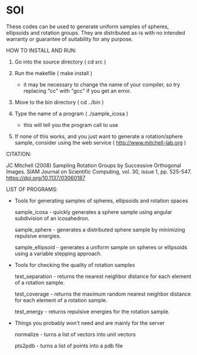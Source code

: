 # SOI
These codes can be used to generate uniform samples of spheres, ellipsoids and
rotation groups.  They are distributed as-is with no intended warranty or guarantee
of suitability for any purpose.  

HOW TO INSTALL AND RUN:
  
   1. Go into the source directory  ( cd src )

   2. Run the makefile ( make install )
       - it may be necessary to change the name of your compiler, so 
         try replacing "cc" with "gcc" if you get an error.

   3. Move to the bin directory ( cd ../bin ) 

   4. Type the name of a program ( ./sample_icosa )
       - this will tell you the program call to use

   5. If none of this works, and you just want to generate a rotation/sphere
      sample, consider using the web service ( http://www.mitchell-lab.org )



CITATION:

JC Mitchell (2008) Sampling Rotation Groups by Successive Orthogonal Images. SIAM Journal on Scientific Computing, vol. 30, issue 1, pp. 525-547. https://doi.org/10.1137/03060187




LIST OF PROGRAMS:

* Tools for generating samples of spheres, ellipsoids and rotation spaces

  sample_icosa - quickly generates a sphere sample using angular subdivision
    of an icosahedron.
	
  sample_sphere - generates a distributed sphere sample by minimizing repulsive
    energies.
	
  sample_ellipsoid - generates a uniform sample on spheres or ellipsoids using
    a variable stepping approach.  


* Tools for checking the quality of rotation samples
  
  test_separation - returns the nearest neighbor distance for each element
    of a rotation sample.

  test_coverage - returns the maximum random nearest neighbor distance for
    each element of a rotation sample.
	
  test_energy - returns repulsive energies for the rotation sample.  
  

* Things you probably won't need and are mainly for the server

  normalize - turns a list of vectors into unit vectors 
  
  pts2pdb - turns a list of points into a pdb file


